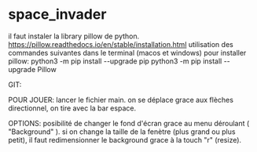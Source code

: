 # space_invader

il faut instaler la library pillow de python.
https://pillow.readthedocs.io/en/stable/installation.html
utilisation des commandes suivantes dans le terminal (macos et windows) pour installer pillow:
    python3 -m pip install --upgrade pip
    python3 -m pip install --upgrade Pillow

GIT:

POUR JOUER:
    lancer le fichier main.
    on se déplace grace aux flèches directionnel, on tire avec la bar espace.

OPTIONS:
    posibilité de changer le fond d'écran grace au menu déroulant ( "Background" ).
    si on change la taille de la fenètre (plus grand ou plus petit), il faut redimensionner le background grace à la touch "r" (resize).



